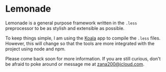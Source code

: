 <!-- <p align="center">
  Lemonade.jpg
</p> -->

# Lemonade

Lemonade is a general purpose framework written in the `.less` preprocessor to be as stylish and extensible as possible.

To keep things simple, I am using the [Koala](http://koala-app.com/) app to compile the `.less` files. However, this will change so that the tools are more integrated with the project using node and npm.

Please come back soon for more information. If you are still curious, don't be afraid to poke around or message me at <zana200@icloud.com>.
